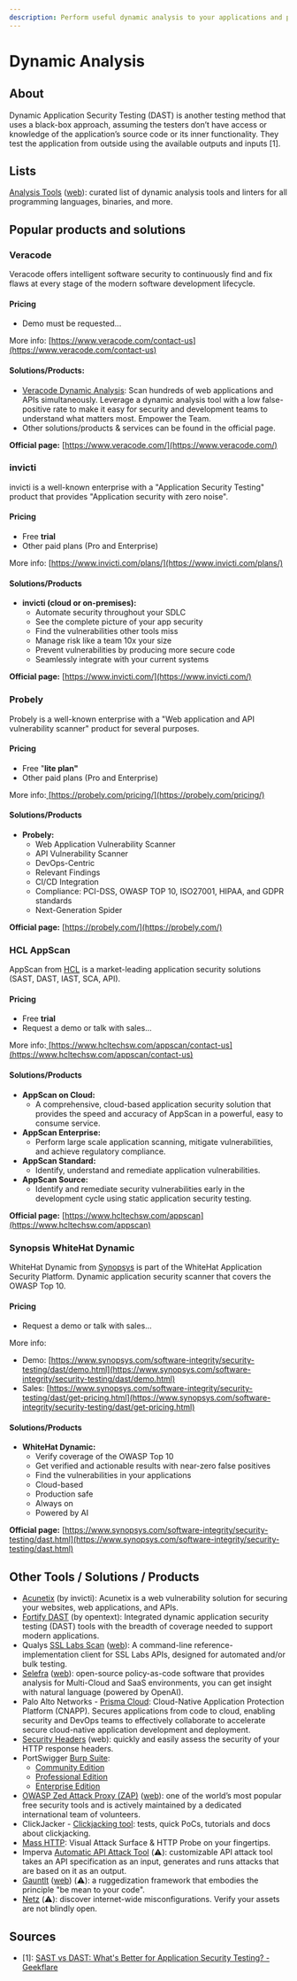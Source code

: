```yaml
---
description: Perform useful dynamic analysis to your applications and projects on the run
---
```


# Dynamic Analysis

## About

Dynamic Application Security Testing (DAST) is another testing method that uses a black-box approach, assuming the testers don’t have access or knowledge of the application’s source code or its inner functionality. They test the application from outside using the available outputs and inputs \[1].

## Lists

[Analysis Tools](https://github.com/analysis-tools-dev/dynamic-analysis) ([web](https://analysis-tools.dev/)): curated list of dynamic analysis tools and linters for all programming languages, binaries, and more.

## Popular products and solutions

### Veracode

Veracode offers intelligent software security to continuously find and fix flaws at every stage of the modern software development lifecycle.

#### Pricing

* Demo must be requested...

More info: [https://www.veracode.com/contact-us](https://www.veracode.com/contact-us)

#### Solutions/Products:

* [Veracode Dynamic Analysis](https://www.veracode.com/products/dynamic-analysis-dast): Scan hundreds of web applications and APIs simultaneously. Leverage a dynamic analysis tool with a low false-positive rate to make it easy for security and development teams to understand what matters most. Empower the Team.
* Other solutions/products & services can be found in the official page.

**Official page:** [https://www.veracode.com/](https://www.veracode.com/)

### invicti

invicti is a well-known enterprise with a "Application Security Testing" product that provides "Application security with zero noise".

#### Pricing

* Free **trial**
* Other paid plans (Pro and Enterprise)

More info: [https://www.invicti.com/plans/](https://www.invicti.com/plans/)

#### Solutions/Products

* **invicti (cloud or on-premises):**&#x20;
  * Automate security throughout your SDLC
  * See the complete picture of your app security
  * Find the vulnerabilities other tools miss
  * Manage risk like a team 10x your size
  * Prevent vulnerabilities by producing more secure code
  * Seamlessly integrate with your current systems

**Official page:** [https://www.invicti.com/](https://www.invicti.com/)

### Probely

Probely is a well-known enterprise with a "Web application and API vulnerability scanner" product for several purposes.

#### Pricing

* Free "**lite plan"**
* Other paid plans (Pro and Enterprise)

More info:[ ](https://probely.com/pricing/)[https://probely.com/pricing/](https://probely.com/pricing/)

#### Solutions/Products

* **Probely:**&#x20;
  * Web Application Vulnerability Scanner
  * API Vulnerability Scanner
  * DevOps-Centric
  * Relevant Findings
  * CI/CD Integration
  * Compliance: PCI-DSS, OWASP TOP 10, ISO27001, HIPAA, and GDPR standards
  * Next-Generation Spider

**Official page:** [https://probely.com/](https://probely.com/)

### HCL AppScan

AppScan from [HCL](https://www.hcltechsw.com/) is a market-leading application security solutions (SAST, DAST, IAST, SCA, API).

#### Pricing

* Free **trial**
* Request a demo or talk with sales...

More info:[ ](https://probely.com/pricing/)[https://www.hcltechsw.com/appscan/contact-us](https://www.hcltechsw.com/appscan/contact-us)

#### Solutions/Products

* **AppScan on Cloud:**
  * A comprehensive, cloud-based application security solution that provides the speed and accuracy of AppScan in a powerful, easy to consume service.
* **AppScan Enterprise:**
  * Perform large scale application scanning, mitigate vulnerabilities, and achieve regulatory compliance.
* **AppScan Standard:**
  * Identify, understand and remediate application vulnerabilities.
* **AppScan Source:**
  * Identify and remediate security vulnerabilities early in the development cycle using static application security testing.

**Official page:** [https://www.hcltechsw.com/appscan](https://www.hcltechsw.com/appscan)

### Synopsis WhiteHat Dynamic

WhiteHat Dynamic from [Synopsys](https://www.synopsys.com/) is part of the WhiteHat Application Security Platform. Dynamic application security scanner that covers the OWASP Top 10.

#### Pricing

* Request a demo or talk with sales...

More info:[ ](https://probely.com/pricing/)

* Demo: [https://www.synopsys.com/software-integrity/security-testing/dast/demo.html](https://www.synopsys.com/software-integrity/security-testing/dast/demo.html)
* Sales: [https://www.synopsys.com/software-integrity/security-testing/dast/get-pricing.html](https://www.synopsys.com/software-integrity/security-testing/dast/get-pricing.html)

#### Solutions/Products

* **WhiteHat Dynamic:**
  * Verify coverage of the OWASP Top 10
  * Get verified and actionable results with near-zero false positives
  * Find the vulnerabilities in your applications
  * Cloud-based
  * Production safe
  * Always on
  * Powered by AI

**Official page:** [https://www.synopsys.com/software-integrity/security-testing/dast.html](https://www.synopsys.com/software-integrity/security-testing/dast.html)

## Other Tools / Solutions / Products

* [Acunetix](https://www.acunetix.com/plp/dast/) (by invicti): Acunetix is a web vulnerability solution for securing your websites, web applications, and APIs.
* [Fortify DAST](https://www.microfocus.com/cyberres/application-security/fortify-dast) (by opentext): Integrated dynamic application security testing (DAST) tools with the breadth of coverage needed to support modern applications.
* Qualys [SSL Labs Scan](https://github.com/ssllabs/ssllabs-scan) ([web](https://www.ssllabs.com/projects/ssllabs-apis/)): A command-line reference-implementation client for SSL Labs APIs, designed for automated and/or bulk testing.
* [Selefra](https://github.com/selefra/selefra) ([web](https://www.selefra.io/)): open-source policy-as-code software that provides analysis for Multi-Cloud and SaaS environments, you can get insight with natural language (powered by OpenAI).
* Palo Alto Networks - [Prisma Cloud](https://www.paloaltonetworks.com/prisma/cloud): Cloud-Native Application Protection Platform (CNAPP). Secures applications from code to cloud, enabling security and DevOps teams to effectively collaborate to accelerate secure cloud-native application development and deployment.
* [Security Headers](https://securityheaders.com/) (web): quickly and easily assess the security of your HTTP response headers.
* PortSwigger [Burp Suite](https://portswigger.net/burp):
  * [Community Edition](https://portswigger.net/burp/communitydownload)
  * [Professional Edition](https://portswigger.net/burp/pro)
  * [Enterprise Edition](https://portswigger.net/burp/enterprise)
* [OWASP Zed Attack Proxy (ZAP)](https://github.com/zaproxy/zaproxy) ([web](https://www.zaproxy.org/)): one of the world’s most popular free security tools and is actively maintained by a dedicated international team of volunteers.
* ClickJacker - [Clickjacking tool](https://clickjacker.io/): tests, quick PoCs, tutorials and docs about clickjacking.
* [Mass HTTP](https://mass-http.web.app/): Visual Attack Surface & HTTP Probe on your fingertips.
* Imperva [Automatic API Attack Tool](https://github.com/imperva/automatic-api-attack-tool) (⚠️): customizable API attack tool takes an API specification as an input, generates and runs attacks that are based on it as an output.
* [Gauntlt](https://github.com/gauntlt/gauntlt) ([web](http://gauntlt.org/)) (⚠️): a ruggedization framework that embodies the principle "be mean to your code".
* [Netz](https://github.com/spectralops/netz) (⚠️): discover internet-wide misconfigurations. Verify your assets are not blindly open.

## Sources

* \[1]: [SAST vs DAST: What's Better for Application Security Testing? - Geekflare](https://geekflare.com/sast-vs-dast-application-security-testing/)
